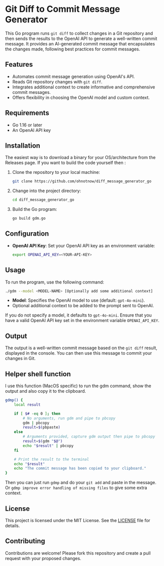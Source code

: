 # Git Diff to Commit Message Generator

This Go program runs `git diff` to collect changes in a Git repository and then sends the results to the OpenAI API to generate a well-written commit message. It provides an AI-generated commit message that encapsulates the changes made, following best practices for commit messages.

## Features
- Automates commit message generation using OpenAI's API.
- Reads Git repository changes with `git diff`.
- Integrates additional context to create informative and comprehensive commit messages.
- Offers flexibility in choosing the OpenAI model and custom context.

## Requirements
- Go 1.16 or later
- An OpenAI API key

## Installation

The easiest way is to download a binary for your OS/architecture from the Releases page.  If you want to build the code yourself then :

1. Clone the repository to your local machine:
   ```bash
   git clone https://github.com/ohnotnow/diff_message_generator_go
   ```
2. Change into the project directory:
   ```bash
   cd diff_message_generator_go
   ```
3. Build the Go program:
   ```bash
   go build gdm.go
   ```

## Configuration
- **OpenAI API Key**: Set your OpenAI API key as an environment variable:
  ```bash
  export OPENAI_API_KEY=<YOUR-API-KEY>
  ```

## Usage
To run the program, use the following command:
```bash
./gdm --model <MODEL-NAME> [Optionally add some additional context]
```
- **Model**: Specifies the OpenAI model to use (default: `gpt-4o-mini`).
- Optional additional context to be added to the prompt sent to OpenAI.

If you do not specify a model, it defaults to `gpt-4o-mini`. Ensure that you have a valid OpenAI API key set in the environment variable `OPENAI_API_KEY`.

## Output
The output is a well-written commit message based on the `git diff` result, displayed in the console. You can then use this message to commit your changes in Git.

## Helper shell function

I use this function (MacOS specific) to run the gdm command, show the output and also copy it to the clipboard.  

```bash
gdmp() {
    local result

    if [ $# -eq 0 ]; then
        # No arguments, run gdm and pipe to pbcopy
        gdm | pbcopy
        result=$(pbpaste)
    else
        # Arguments provided, capture gdm output then pipe to pbcopy
        result=$(gdm "$@")
        echo "$result" | pbcopy
    fi

    # Print the result to the terminal
    echo "$result"
    echo "The commit message has been copied to your clipboard."
}
```

Then you can just run `gdmp` and do your `git add` and paste in the message.  Or `gdmp improve error handling of missing files` to give some extra context.

## License
This project is licensed under the MIT License. See the [LICENSE](LICENSE) file for details.

## Contributing
Contributions are welcome! Please fork this repository and create a pull request with your proposed changes.
